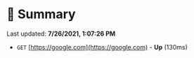 # 📖 Summary
Last updated: **7/26/2021, 1:07:26 PM**

- `GET` [https://google.com](https://google.com) - **Up** (130ms)

